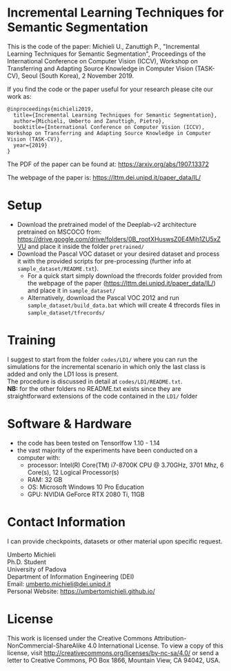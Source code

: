 # Incremental Learning Techniques for Semantic Segmentation

This is the code of the paper: 
Michieli U., Zanuttigh P., "Incremental Learning Techniques for Semantic Segmentation", Proceedings of the International Conference on Computer Vision (ICCV), Workshop on Transferring and Adapting Source Knowledge in Computer Vision (TASK-CV), Seoul (South Korea), 2 November 2019.


If you find the code or the paper useful for your research please cite our work as:

```
@inproceedings{michieli2019,
  title={Incremental Learning Techniques for Semantic Segmentation},
  author={Michieli, Umberto and Zanuttigh, Pietro},
  booktitle={International Conference on Computer Vision (ICCV), Workshop on Transferring and Adapting Source Knowledge in Computer Vision (TASK-CV)},
  year={2019}
}
```

The PDF of the paper can be found at: https://arxiv.org/abs/1907.13372

The webpage of the paper is: https://lttm.dei.unipd.it/paper_data/IL/

# Setup
- Download the pretrained model of the Deeplab-v2 architecture pretrained on MSCOCO from: https://drive.google.com/drive/folders/0B_rootXHuswsZ0E4Mjh1ZU5xZVU and place it inside the folder ```pretrained/```
- Download the Pascal VOC dataset or your desired dataset and process it with the provided scripts for pre-processing (further info at ```sample_dataset/README.txt```).
	- For a quick start simply download the tfrecords folder provided from the webpage of the paper (https://lttm.dei.unipd.it/paper_data/IL/) and place it in ```sample_dataset/```
	- Alternatively, download the Pascal VOC 2012 and run ```sample_dataset/build_data.bat``` which will create 4 tfrecords files in ```sample_dataset/tfrecords/```


# Training
I suggest to start from the folder ```codes/LD1/``` where you can run the simulations for the incremental scenario in which only the last class is added and only the LD1 loss is present.   
The procedure is discussed in detail at ```codes/LD1/README.txt```.   
**NB:** for the other folders no README.txt exists since they are straightforward extensions of the code contained in the ```LD1/``` folder


# Software & Hardware
- the code has been tested on Tensorlfow 1.10 - 1.14
- the vast majority of the experiments have been conducted on a computer with:
	- processor: Intel(R) Core(TM) i7-8700K CPU @ 3.70GHz, 3701 Mhz, 6 Core(s), 12 Logical Processor(s)
	- RAM: 32 GB
	- OS: Microsoft Windows 10 Pro Education
	- GPU: NVIDIA GeForce RTX 2080 Ti, 11GB


# Contact Information

I can provide checkpoints, datasets or other material upon specific request.

Umberto Michieli   
Ph.D. Student  
University of Padova  
Department of Information Engineering (DEI)  
Email: umberto.michieli@dei.unipd.it  
Personal Website: https://umbertomichieli.github.io/  

# License

This work is licensed under the Creative Commons Attribution-NonCommercial-ShareAlike 4.0 International License. To view a copy of this license, visit http://creativecommons.org/licenses/by-nc-sa/4.0/ or send a letter to Creative Commons, PO Box 1866, Mountain View, CA 94042, USA.
